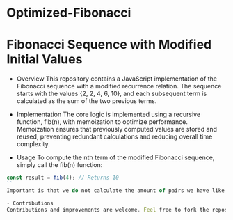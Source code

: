 # Optimized-Fibonacci
# Fibonacci Sequence with Modified Initial Values

- Overview
This repository contains a JavaScript implementation of the Fibonacci sequence with a modified recurrence relation. The sequence starts with the values {2, 2, 4, 6, 10}, and each subsequent term is calculated as the sum of the two previous terms.

- Implementation
The core logic is implemented using a recursive function, fib(n), with memoization to optimize performance. Memoization ensures that previously computed values are stored and reused, preventing redundant calculations and reducing overall time complexity.

- Usage
To compute the nth term of the modified Fibonacci sequence, simply call the fib(n) function:

```js
const result = fib(4); // Returns 10
``
Important is that we do not calculate the amount of pairs we have like in the original sequence, but we calculate how much the result in individual elements we have (total count not total pairs).

- Contributions
Contributions and improvements are welcome. Feel free to fork the repository, create branches, and submit pull requests.

